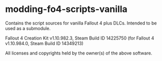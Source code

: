 # modding-fo4-scripts-vanilla
Contains the script sources for vanilla Fallout 4 plus DLCs. Intended to be used as a submodule.

Fallout 4 Creation Kit v1.10.982.3, Steam Build ID 14225750 (for Fallout 4 v1.10.984.0, Steam Build ID 14349213)

All licenses and copyrights held by the owner(s) of the above software.
